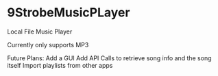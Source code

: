 # 9StrobeMusicPLayer
Local File Music Player

Currently only supports MP3
<This is a work in progress>

Future Plans: 
  Add a GUI
  Add API Calls to retrieve song info and the song itself
  Import playlists from other apps


